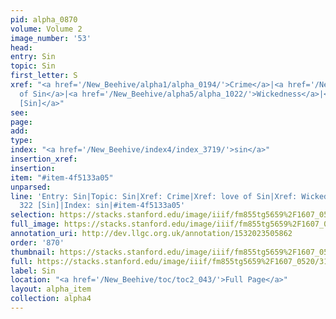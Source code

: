 ```yaml
---
pid: alpha_0870
volume: Volume 2
image_number: '53'
head: 
entry: Sin
topic: Sin
first_letter: S
xref: "<a href='/New_Beehive/alpha1/alpha_0194/'>Crime</a>|<a href='/New_Beehive/alpha3/alpha_0556/'>love
  of Sin</a>|<a href='/New_Beehive/alpha5/alpha_1022/'>Wickedness</a>|<a href='/New_Beehive/toc/toc2_094/'>322
  [Sin]</a>"
see: 
page: 
add: 
type: 
index: "<a href='/New_Beehive/index4/index_3719/'>sin</a>"
insertion_xref: 
insertion: 
item: "#item-4f5133a05"
unparsed: 
line: 'Entry: Sin|Topic: Sin|Xref: Crime|Xref: love of Sin|Xref: Wickedness|Xref:
  322 [Sin]|Index: sin|#item-4f5133a05'
selection: https://stacks.stanford.edu/image/iiif/fm855tg5659%2F1607_0520/317,1805,3053,642/full/0/default.jpg
full_image: https://stacks.stanford.edu/image/iiif/fm855tg5659%2F1607_0520/full/full/0/default.jpg
annotation_uri: http://dev.llgc.org.uk/annotation/1532023505862
order: '870'
thumbnail: https://stacks.stanford.edu/image/iiif/fm855tg5659%2F1607_0520/317,1805,600,180/250,/0/default.jpg
full: https://stacks.stanford.edu/image/iiif/fm855tg5659%2F1607_0520/317,1805,3053,642/full/0/default.jpg
label: Sin
location: "<a href='/New_Beehive/toc/toc2_043/'>Full Page</a>"
layout: alpha_item
collection: alpha4
---
```

